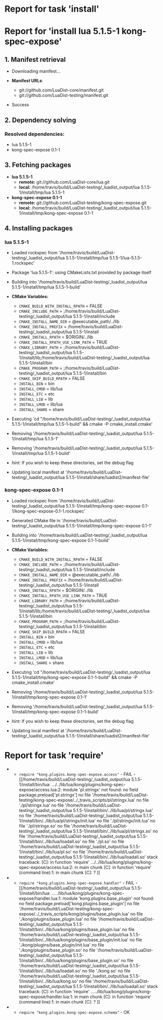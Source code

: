 # Report for task 'install'

# Report for 'install lua 5.1.5-1 kong-spec-expose'


## 1. Manifest retrieval

- Downloading manifest...

- **Manifest URLs**:
    - git://github.com/LuaDist-core/manifest.git
    - git://github.com/LuaDist-testing/manifest.git
- Success

## 2. Dependency solving


### Resolved dependencies:
- lua 5.1.5-1
- kong-spec-expose 0.1-1

## 3. Fetching packages

- **lua 5.1.5-1**
    - **remote:** git://github.com/LuaDist-core/lua.git
    - **local:** /home/travis/build/LuaDist-testing/_luadist_output/lua 5.1.5-1/install/tmp/lua 5.1.5-1
- **kong-spec-expose 0.1-1**
    - **remote:** git://github.com/LuaDist-testing/kong-spec-expose.git
    - **local:** /home/travis/build/LuaDist-testing/_luadist_output/lua 5.1.5-1/install/tmp/kong-spec-expose 0.1-1

## 4. Installing packages


### lua 5.1.5-1
- Loaded rockspec from '/home/travis/build/LuaDist-testing/_luadist_output/lua 5.1.5-1/install/tmp/lua 5.1.5-1/lua-5.1.5-1.rockspec'
- Package 'lua 5.1.5-1': using CMakeLists.txt provided by package itself
- Building into '/home/travis/build/LuaDist-testing/_luadist_output/lua 5.1.5-1/install/tmp/lua 5.1.5-1-build'
- **CMake Variables:**
    - `CMAKE_BUILD_WITH_INSTALL_RPATH` = FALSE
    - `CMAKE_INCLUDE_PATH` = ;/home/travis/build/LuaDist-testing/_luadist_output/lua 5.1.5-1/install/include
    - `CMAKE_INSTALL_NAME_DIR` = @executable_path/../lib
    - `CMAKE_INSTALL_PREFIX` = /home/travis/build/LuaDist-testing/_luadist_output/lua 5.1.5-1/install
    - `CMAKE_INSTALL_RPATH` = $ORIGIN/../lib
    - `CMAKE_INSTALL_RPATH_USE_LINK_PATH` = TRUE
    - `CMAKE_LIBRARY_PATH` = ;/home/travis/build/LuaDist-testing/_luadist_output/lua 5.1.5-1/install/lib;/home/travis/build/LuaDist-testing/_luadist_output/lua 5.1.5-1/install/bin
    - `CMAKE_PROGRAM_PATH` = ;/home/travis/build/LuaDist-testing/_luadist_output/lua 5.1.5-1/install/bin
    - `CMAKE_SKIP_BUILD_RPATH` = FALSE
    - `INSTALL_BIN` = bin
    - `INSTALL_CMOD` = lib/lua
    - `INSTALL_ETC` = etc
    - `INSTALL_LIB` = lib
    - `INSTALL_LMOD` = lib/lua
    - `INSTALL_SHARE` = share
- Executing 'cd "/home/travis/build/LuaDist-testing/_luadist_output/lua 5.1.5-1/install/tmp/lua 5.1.5-1-build" && cmake -P cmake_install.cmake'
- Removing '/home/travis/build/LuaDist-testing/_luadist_output/lua 5.1.5-1/install/tmp/lua 5.1.5-1'
- Removing '/home/travis/build/LuaDist-testing/_luadist_output/lua 5.1.5-1/install/tmp/lua 5.1.5-1-build'

- *hint:* If you wish to keep these directories, set the debug flag
- Updating local manifest at '/home/travis/build/LuaDist-testing/_luadist_output/lua 5.1.5-1/install/share/luadist2/manifest-file'

### kong-spec-expose 0.1-1
- Loaded rockspec from '/home/travis/build/LuaDist-testing/_luadist_output/lua 5.1.5-1/install/tmp/kong-spec-expose 0.1-1/kong-spec-expose-0.1-1.rockspec'
- Generated CMake file in '/home/travis/build/LuaDist-testing/_luadist_output/lua 5.1.5-1/install/tmp/kong-spec-expose 0.1-1'
- Building into '/home/travis/build/LuaDist-testing/_luadist_output/lua 5.1.5-1/install/tmp/kong-spec-expose 0.1-1-build'
- **CMake Variables:**
    - `CMAKE_BUILD_WITH_INSTALL_RPATH` = FALSE
    - `CMAKE_INCLUDE_PATH` = ;/home/travis/build/LuaDist-testing/_luadist_output/lua 5.1.5-1/install/include
    - `CMAKE_INSTALL_NAME_DIR` = @executable_path/../lib
    - `CMAKE_INSTALL_PREFIX` = /home/travis/build/LuaDist-testing/_luadist_output/lua 5.1.5-1/install
    - `CMAKE_INSTALL_RPATH` = $ORIGIN/../lib
    - `CMAKE_INSTALL_RPATH_USE_LINK_PATH` = TRUE
    - `CMAKE_LIBRARY_PATH` = ;/home/travis/build/LuaDist-testing/_luadist_output/lua 5.1.5-1/install/lib;/home/travis/build/LuaDist-testing/_luadist_output/lua 5.1.5-1/install/bin
    - `CMAKE_PROGRAM_PATH` = ;/home/travis/build/LuaDist-testing/_luadist_output/lua 5.1.5-1/install/bin
    - `CMAKE_SKIP_BUILD_RPATH` = FALSE
    - `INSTALL_BIN` = bin
    - `INSTALL_CMOD` = lib/lua
    - `INSTALL_ETC` = etc
    - `INSTALL_LIB` = lib
    - `INSTALL_LMOD` = lib/lua
    - `INSTALL_SHARE` = share
- Executing 'cd "/home/travis/build/LuaDist-testing/_luadist_output/lua 5.1.5-1/install/tmp/kong-spec-expose 0.1-1-build" && cmake -P cmake_install.cmake'
- Removing '/home/travis/build/LuaDist-testing/_luadist_output/lua 5.1.5-1/install/tmp/kong-spec-expose 0.1-1'
- Removing '/home/travis/build/LuaDist-testing/_luadist_output/lua 5.1.5-1/install/tmp/kong-spec-expose 0.1-1-build'

- *hint:* If you wish to keep these directories, set the debug flag
- Updating local manifest at '/home/travis/build/LuaDist-testing/_luadist_output/lua 5.1.5-1/install/share/luadist2/manifest-file'

# Report for task 'require'

 -  - `require "kong.plugins.kong-spec-expose.access"` - FAIL - [[/home/travis/build/LuaDist-testing/_luadist_output/lua 5.1.5-1/install/bin/lua: .../../lib/lua/kong/plugins/kong-spec-expose/access.lua:2: module 'pl.stringx' not found:
	no field package.preload['pl.stringx']
	no file '/home/travis/build/LuaDist-testing/kong-spec-expose/../_travis_scripts/pl/stringx.lua'
	no file './pl/stringx.lua'
	no file '/home/travis/build/LuaDist-testing/_luadist_output/lua 5.1.5-1/install/bin/../lib/lua/pl/stringx.lua'
	no file '/home/travis/build/LuaDist-testing/_luadist_output/lua 5.1.5-1/install/bin/../lib/lua/pl/stringx/init.lua'
	no file './pl/stringx/init.lua'
	no file './pl/stringx.so'
	no file '/home/travis/build/LuaDist-testing/_luadist_output/lua 5.1.5-1/install/bin/../lib/lua/pl/stringx.so'
	no file '/home/travis/build/LuaDist-testing/_luadist_output/lua 5.1.5-1/install/bin/../lib/lua/loadall.so'
	no file './pl.so'
	no file '/home/travis/build/LuaDist-testing/_luadist_output/lua 5.1.5-1/install/bin/../lib/lua/pl.so'
	no file '/home/travis/build/LuaDist-testing/_luadist_output/lua 5.1.5-1/install/bin/../lib/lua/loadall.so'
stack traceback:
	[C]: in function 'require'
	.../../lib/lua/kong/plugins/kong-spec-expose/access.lua:2: in main chunk
	[C]: in function 'require'
	(command line):1: in main chunk
	[C]: ?
]]
 -  - `require "kong.plugins.kong-spec-expose.handler"` - FAIL - [[/home/travis/build/LuaDist-testing/_luadist_output/lua 5.1.5-1/install/bin/lua: ...../lib/lua/kong/plugins/kong-spec-expose/handler.lua:1: module 'kong.plugins.base_plugin' not found:
	no field package.preload['kong.plugins.base_plugin']
	no file '/home/travis/build/LuaDist-testing/kong-spec-expose/../_travis_scripts/kong/plugins/base_plugin.lua'
	no file './kong/plugins/base_plugin.lua'
	no file '/home/travis/build/LuaDist-testing/_luadist_output/lua 5.1.5-1/install/bin/../lib/lua/kong/plugins/base_plugin.lua'
	no file '/home/travis/build/LuaDist-testing/_luadist_output/lua 5.1.5-1/install/bin/../lib/lua/kong/plugins/base_plugin/init.lua'
	no file './kong/plugins/base_plugin/init.lua'
	no file './kong/plugins/base_plugin.so'
	no file '/home/travis/build/LuaDist-testing/_luadist_output/lua 5.1.5-1/install/bin/../lib/lua/kong/plugins/base_plugin.so'
	no file '/home/travis/build/LuaDist-testing/_luadist_output/lua 5.1.5-1/install/bin/../lib/lua/loadall.so'
	no file './kong.so'
	no file '/home/travis/build/LuaDist-testing/_luadist_output/lua 5.1.5-1/install/bin/../lib/lua/kong.so'
	no file '/home/travis/build/LuaDist-testing/_luadist_output/lua 5.1.5-1/install/bin/../lib/lua/loadall.so'
stack traceback:
	[C]: in function 'require'
	...../lib/lua/kong/plugins/kong-spec-expose/handler.lua:1: in main chunk
	[C]: in function 'require'
	(command line):1: in main chunk
	[C]: ?
]]
 -  - `require "kong.plugins.kong-spec-expose.schema"` - OK


